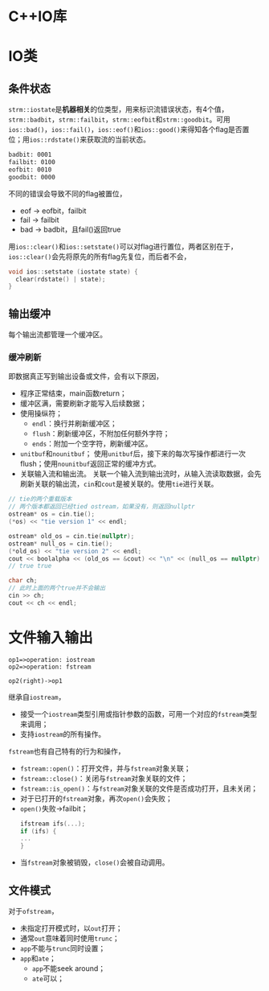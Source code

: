 # C++IO库

# IO类

## 条件状态

`strm::iostate`是**机器相关**的位类型，用来标识流错误状态，有4个值，`strm::badbit`，`strm::failbit`，`strm::eofbit`和`strm::goodbit`。可用`ios::bad()`，`ios::fail()`，`ios::eof()`和`ios::good()`来得知各个flag是否置位；用`ios::rdstate()`来获取流的当前状态。

```bash
badbit: 0001
failbit: 0100
eofbit: 0010
goodbit: 0000
```

不同的错误会导致不同的flag被置位，

* eof -> eofbit，failbit
* fail -> failbit
* bad -> badbit，且fail()返回true

用`ios::clear()`和`ios::setstate()`可以对flag进行置位，两者区别在于，`ios::clear()`会先将原先的所有flag先复位，而后者不会，

```cpp
void ios::setstate (iostate state) {
  clear(rdstate() | state);
}
```

## 输出缓冲

每个输出流都管理一个缓冲区。

### 缓冲刷新

即数据真正写到输出设备或文件，会有以下原因，

* 程序正常结束，main函数return；
* 缓冲区满，需要刷新才能写入后续数据；
* 使用操纵符；
    * `endl`：换行并刷新缓冲区；
    * `flush`：刷新缓冲区，不附加任何额外字符；
    * `ends`：附加一个空字符，刷新缓冲区。
* `unitbuf`和`nounitbuf`；
    使用`unitbuf`后，接下来的每次写操作都进行一次flush；使用`nounitbuf`返回正常的缓冲方式。
* 关联输入流和输出流。
    关联一个输入流到输出流时，从输入流读取数据，会先刷新关联的输出流，`cin`和`cout`是被关联的。使用`tie`进行关联。
    
```cpp
// tie的两个重载版本
// 两个版本都返回已经tied ostream，如果没有，则返回nullptr
ostream* os = cin.tie();
(*os) << "tie version 1" << endl;

ostream* old_os = cin.tie(nullptr);
ostream* null_os = cin.tie();
(*old_os) << "tie version 2" << endl;
cout << boolalpha << (old_os == &cout) << "\n" << (null_os == nullptr) << "\n";
// true true

char ch;
// 此时上面的两个true并不会输出
cin >> ch;
cout << ch << endl;
```

# 文件输入输出

```flow
op1=>operation: iostream
op2=>operation: fstream

op2(right)->op1
```

继承自`iostream`，

* 接受一个`iostream`类型引用或指针参数的函数，可用一个对应的`fstream`类型来调用；
* 支持`iostream`的所有操作。

`fstream`也有自己特有的行为和操作，

* `fstream::open()`：打开文件，并与`fstream`对象关联；
* `fstream::close()`：关闭与`fstream`对象关联的文件；
* `fstream::is_open()`：与`fstream`对象关联的文件是否成功打开，且未关闭；
* 对于已打开的`fstream`对象，再次`open()`会失败；
* `open()`失败->failbit；
    ```cpp
    ifstream ifs(...);
    if (ifs) {
    ...
    }
    ```
* 当`fstream`对象被销毁，`close()`会被自动调用。

## 文件模式

对于`ofstream`，

* 未指定打开模式时，以`out`打开；
* 通常`out`意味着同时使用`trunc`；
* `app`不能与`trunc`同时设置；
* `app`和`ate`；
    * `app`不能seek around；
    * `ate`可以；